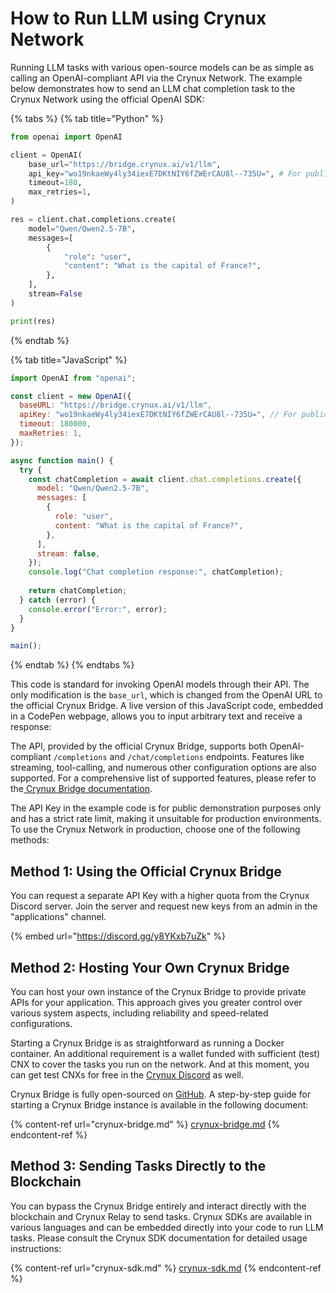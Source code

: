 # How to Run LLM using Crynux Network

Running LLM tasks with various open-source models can be as simple as calling an OpenAI-compliant API via the Crynux Network. The example below demonstrates how to send an LLM chat completion task to the Crynux Network using the official OpenAI SDK:

{% tabs %}
{% tab title="Python" %}
```python
from openai import OpenAI

client = OpenAI(
    base_url="https://bridge.crynux.ai/v1/llm",
    api_key="wo19nkaeWy4ly34iexE7DKtNIY6fZWErCAU8l--735U=", # For public demonstration only, strict rate limit applied.
    timeout=180,
    max_retries=1,
)

res = client.chat.completions.create(
    model="Qwen/Qwen2.5-7B",
    messages=[
        {
            "role": "user",
            "content": "What is the capital of France?",
        },
    ],
    stream=False
)

print(res)
```
{% endtab %}

{% tab title="JavaScript" %}
```javascript
import OpenAI from "openai";

const client = new OpenAI({
  baseURL: "https://bridge.crynux.ai/v1/llm",
  apiKey: "wo19nkaeWy4ly34iexE7DKtNIY6fZWErCAU8l--735U=", // For public demonstration only, strict rate limit applied.
  timeout: 180000,
  maxRetries: 1,
});

async function main() {
  try {
    const chatCompletion = await client.chat.completions.create({
      model: "Qwen/Qwen2.5-7B",
      messages: [
        {
          role: "user",
          content: "What is the capital of France?",
        },
      ],
      stream: false,
    });
    console.log("Chat completion response:", chatCompletion);
    
    return chatCompletion;
  } catch (error) {
    console.error("Error:", error);
  }
}

main();
```
{% endtab %}
{% endtabs %}

This code is standard for invoking OpenAI models through their API. The only modification is the `base_url`, which is changed from the OpenAI URL to the official Crynux Bridge. A live version of this JavaScript code, embedded in a CodePen webpage, allows you to input arbitrary text and receive a response:



The API, provided by the official Crynux Bridge, supports both OpenAI-compliant `/completions` and `/chat/completions` endpoints. Features like streaming, tool-calling, and numerous other configuration options are also supported. For a comprehensive list of supported features, please refer to the[ Crynux Bridge documentation](crynux-bridge.md).

The API Key in the example code is for public demonstration purposes only and has a strict rate limit, making it unsuitable for production environments. To use the Crynux Network in production, choose one of the following methods:

## Method 1: Using the Official Crynux Bridge

You can request a separate API Key with a higher quota from the Crynux Discord server. Join the server and request new keys from an admin in the "applications" channel.

{% embed url="https://discord.gg/y8YKxb7uZk" %}

## Method 2: Hosting Your Own Crynux Bridge

You can host your own instance of the Crynux Bridge to provide private APIs for your application. This approach gives you greater control over various system aspects, including reliability and speed-related configurations.

Starting a Crynux Bridge is as straightforward as running a Docker container. An additional requirement is a wallet funded with sufficient (test) CNX to cover the tasks you run on the network. And at this moment, you can get test CNXs for free in the [Crynux Discord](https://discord.gg/y8YKxb7uZk) as well.

Crynux Bridge is fully open-sourced on [GitHub](https://github.com/crynux-ai/crynux-bridge). A step-by-step guide for starting a Crynux Bridge instance is available in the following document:

{% content-ref url="crynux-bridge.md" %}
[crynux-bridge.md](crynux-bridge.md)
{% endcontent-ref %}

## Method 3: Sending Tasks Directly to the Blockchain

You can bypass the Crynux Bridge entirely and interact directly with the blockchain and Crynux Relay to send tasks. Crynux SDKs are available in various languages and can be embedded directly into your code to run LLM tasks. Please consult the Crynux SDK documentation for detailed usage instructions:

{% content-ref url="crynux-sdk.md" %}
[crynux-sdk.md](crynux-sdk.md)
{% endcontent-ref %}
